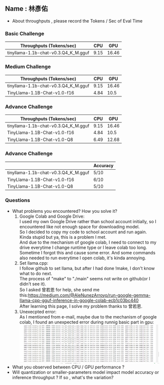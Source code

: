## Name : 林彥佑

* About throughputs , please record the Tokens / Sec of Eval Time 

### Basic Challenge
| Throughputs (Tokens/sec) | CPU      | GPU      | 
| --------                 | -------- | -------- | 
| tinyllama-1.1b-chat-v0.3.Q4_K_M.gguf  | 9.15     | 16.46     |


### Medium Challenge
| Throughputs (Tokens/sec) | CPU      | GPU      | 
| --------                 | -------- | -------- | 
| tinyllama-1.1b-chat-v0.3.Q4_K_M.gguf  | 9.15     | 16.46     |
| TinyLlama-1.1B-Chat-v1.0-f16  | 4.84     | 10.5     |



### Advance Challenge
| Throughputs (Tokens/sec) | CPU      | GPU      | 
| --------                 | -------- | -------- | 
| tinyllama-1.1b-chat-v0.3.Q4_K_M.gguf  | 9.15    | 16.46   |
| TinyLlama-1.1B-Chat-v1.0-f16  | 4.84     | 10.5     |
| TinyLlama-1.1B-Chat-v1.0-Q8  | 6.49     | 12.68    |


### Advance Challenge

|                           | Accuracy  |
| --------                 | --------  |
| tinyllama-1.1b-chat-v0.3.Q4_K_M.gguf | 5/10     |
| TinyLlama-1.1B-Chat-v1.0-f16         | 6/10     |
| TinyLlama-1.1B-Chat-v1.0-Q8          | 5/10     |

### Questions
* What problems you encountered? How you solve it?  
  1. Google Colab and Google Drive:  
     I used my own Google Drive rather than school account initially, so I encountered like not enough space for downloading model.  
     So I decided to copy my code to school account and run again. Kinda stupid but ya, this is a problem I met.  
     And due to the mechanism of google colab, I need to connect to my drive everytime I change runtime type or I leave colab too long.  
     Sometime I forgot this and cause some error. And some commands also needed to run everytime I open colab, it's kinda annoying.  
  2. Set llama.cpp:  
     I follow github to set llama, but after I had done !make, I don't know what to do next.  
     The process of "make" to "./main" seems not write on github(or I didn't see it).  
     So I asked 曾若恩 for help, she send me this:https://medium.com/@AleNunezArroyo/run-google-gemma-llama-cpp-gguf-inference-in-google-colab-ecb1c03bc440  
     After learning this page, I solve my problem thanks to 曾若恩.  
  3. Unexecpted error:  
     As I mentioned from e-mail, maybe due to the mechanism of google colab, I found an unexpected error during runnig basic part in gpu:  
     ![image](https://github.com/yanyoulin/llama.cpp-for-Warm-Up-lab/blob/0ae4c1d346490280362ccc9d7c29cf8fed9029be/%E8%9E%A2%E5%B9%95%E6%93%B7%E5%8F%96%E7%95%AB%E9%9D%A2%202024-05-26%20002307.png)
* What you observed between CPU / GPU performance ?    
* Will quantization or smaller-parameters model impact model accuracy or inference throughput ? If so , what's the variation?




